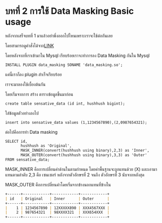 # บทที่ 2 การใช้ Data Masking Basic usage

หลังจากเสร็จบทที่ 1 มาแล้วอย่าพึ่งออกไปไหนเพราะเราจะใช้ต่อกันเลย

โดยสามารถดูคำสั่งได้จาก[LINK](https://www.percona.com/blog/data-masking-with-percona-server-for-mysql-an-enterprise-feature-at-a-community-price/)

โดยหลังจากที่เราเข้ามาใน Mysql เรียบร้อยเราจะทำการลง Data Masking กันใน Mysql 

``````markdown
INSTALL PLUGIN data_masking SONAME 'data_masking.so';
``````
แค่นี้เราก็ลง plugin สำเร็จเรียบร้อย

เราจะมาลองใช้เบื้องต้นกัน

โดยเริ่มจากการ สร้าง ตารางข้อมูลขึ้นมาก่อน
``````markdown
create table sensative_data (id int, hushhush bigint);
``````

ใส่ข้อมูลตัวอย่างลงไป

``````markdown
insert into sensative_data values (1,1234567890),(2,0987654321);
``````

ต่อไปคือการทำ Data masking 
``````markdown
SELECT id, 
       hushhush as 'Original', 
       MASK_INNER(convert(hushhush using binary),2,3) as 'Inner', 
       MASK_OUTER(convert(hushhush using binary),3,3) as 'Outer' 
FROM sensative_data;
``````
MASK_INNER คือการเปลี่ยนคำด้านในตามกำหนด โดยค่าพื้นฐานจะถูกแทนด้วย (X) และเอามาแทนตามลำดับ 2,3 คือ เซนเซอร์ หลังจากตัวอักษรที่ 2 จนถึง ตัวอักษรที่ 3 นับจากหลังสุด

MASK_OUTER คือการเปลี่ยนคำโดยเริ่มจากข้างนอกแทนที่ข้างใน

``````markdown
+------+------------+------------+------------+
| id   | Original   | Inner      | Outer      |
+------+------------+------------+------------+
|    1 | 1234567890 | 12XXXXX890 | XXX4567XXX |
|    2 | 987654321  | 98XXXX321  | XXX654XXX  |
+------+------------+------------+------------+
``````